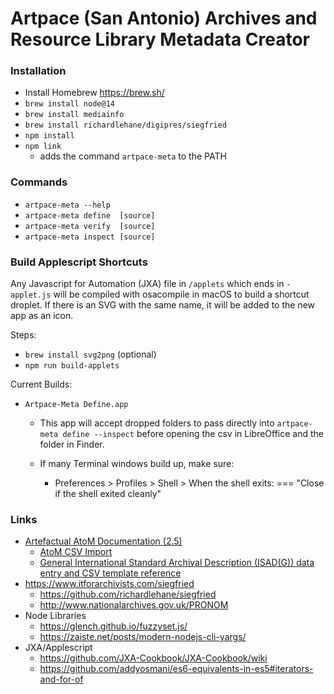 # Artpace (San Antonio) Archives and Resource Library Metadata Creator

### Installation
- Install Homebrew https://brew.sh/
- `brew install node@14`
- `brew install mediainfo`
- `brew install richardlehane/digipres/siegfried `
- `npm install`
- `npm link` 
  - adds the command `artpace-meta` to the PATH

### Commands
- `artpace-meta --help`
- `artpace-meta define  [source]` 
- `artpace-meta verify  [source]`
- `artpace-meta inspect [source]`

### Build Applescript Shortcuts
Any Javascript for Automation (JXA) file in `/applets` which ends in `-applet.js` will be compiled with osacompile in macOS to build a shortcut droplet. If there is an SVG with the same name, it will be added to the new app as an icon.

Steps:
- `brew install svg2png` (optional)
- `npm run build-applets`

Current Builds:
- `Artpace-Meta Define.app`
  - This app will accept dropped folders to pass directly into `artpace-meta define --inspect` before opening the csv in LibreOffice and the folder in Finder.

  - If many Terminal windows build up, make sure:
    - Preferences > Profiles > Shell > When the shell exits: === "Close if the shell exited cleanly"

### Links 
- [Artefactual AtoM Documentation (2.5)](https://www.accesstomemory.org/en/docs/2.5/)
  - [AtoM CSV Import](https://www.accesstomemory.org/en/docs/2.5/user-manual/import-export/csv-import/#csv-import)
  - [General International Standard Archival Description (ISAD(G)) data entry and CSV template reference](https://www.accesstomemory.org/en/docs/2.5/user-manual/data-templates/isad-template/#isad-template)
- https://www.itforarchivists.com/siegfried
  - https://github.com/richardlehane/siegfried
  - http://www.nationalarchives.gov.uk/PRONOM
- Node Libraries
  - https://glench.github.io/fuzzyset.js/
  - https://zaiste.net/posts/modern-nodejs-cli-yargs/
- JXA/Applescript
  - https://github.com/JXA-Cookbook/JXA-Cookbook/wiki
  - https://github.com/addyosmani/es6-equivalents-in-es5#iterators-and-for-of
